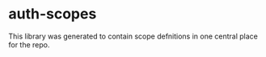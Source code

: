 # auth-scopes

This library was generated to contain scope defnitions in one central place for the repo.
